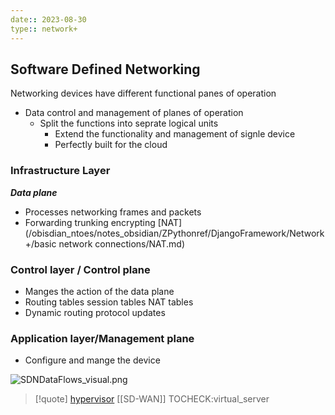 ```yaml
---
date:: 2023-08-30
type:: network+
---
```

## Software Defined Networking 
Networking devices have different functional panes of operation

 - Data control and management of planes of operation 
	 - Split the functions into seprate logical units 
		 - Extend the functionality and management of signle device 
		 - Perfectly built for the cloud 


### Infrastructure Layer
***Data plane***

 - Processes networking frames and packets 
 - Forwarding trunking encrypting [NAT](/obisdian_ntoes/notes_obsidian/ZPythonref/DjangoFramework/Network+/basic network connections/NAT.md)
### Control layer / Control plane

 - Manges the action of the data plane 
 - Routing tables session tables NAT tables 
 - Dynamic routing protocol updates 
### Application layer/Management plane
 - Configure and mange the device 
 
![SDNDataFlows_visual.png](/static/SDNDataFlows_visual.png)



>[!quote] [hypervisor](/obisdian_ntoes/notes_obsidian/ZPythonref/DjangoFramework/Network+/vitrual/hypervisor.md) [[SD-WAN]] TOCHECK:virtual_server